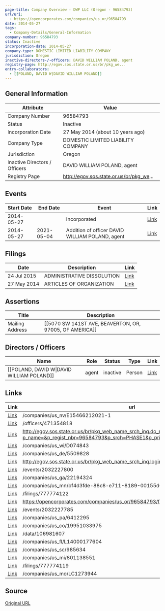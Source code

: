 ```yaml
---
page-title: Company Overview - DWP LLC (Oregon - 96584793)
url/uri:
  - https://opencorporates.com/companies/us_or/96584793
date: 2014-05-27
tags:
  - Company-Details/General-Information
company-number: 96584793
status: Inactive
incorporation-date: 2014-05-27
company-type: DOMESTIC LIMITED LIABILITY COMPANY
jurisdiction: Oregon
inactive-directors-/-officers: DAVID WILLIAM POLAND, agent
registry-page: http://egov.sos.state.or.us/br/pkg_we...
entry-collaborators:
  - [[POLAND, DAVID W|DAVID WILLIAM POLAND]]
---
```


## General Information
| Attribute          | Value                                       |
|--------------------|---------------------------------------------|
| Company Number     | 96584793                                    |
| Status             | Inactive                                    |
| Incorporation Date | 27 May 2014 (about 10 years ago)            |
| Company Type       | DOMESTIC LIMITED LIABILITY COMPANY          |
| Jurisdiction       | Oregon                                      |
| Inactive Directors / Officers | DAVID WILLIAM POLAND, agent                 |
| Registry Page      | http://egov.sos.state.or.us/br/pkg_we...    |

## Events

| Start Date | End Date   | Event                                                   | Link |
|------------|------------|-------------------------------------------------------|------|
| 2014-05-27 |            | Incorporated                                            | [Link](https://opencorporates.com/events/2032227800) |
| 2014-05-27 | 2021-05-04 | Addition of officer DAVID WILLIAM POLAND, agent         | [Link](https://opencorporates.com/events/2032227785) |

## Filings
| Date        | Description                    | Link |
|-------------|--------------------------------|-------|
| 24 Jul 2015 | ADMINISTRATIVE DISSOLUTION     | [Link](https://opencorporates.com/filings/777774122) |
| 27 May 2014 | ARTICLES OF ORGANIZATION       | [Link](https://opencorporates.com/filings/777774119) |

## Assertions
| Title               | Description                                             |
|---------------------|---------------------------------------------------------|
| Mailing Address     | [[5070 SW 141ST AVE, BEAVERTON, OR, 97005, OF AMERICA]] |

## Directors / Officers
| Name                 | Role            | Status     | Type        | Link |
|----------------------|-----------------|------------|-------------|------|
| [[POLAND, DAVID W\|DAVID WILLIAM POLAND]] | agent           | inactive   | Person      | [Link](https://opencorporates.com/officers/471354818) |

## Links
| Link   | url                            
|--------|--------------------------------|
| [Link](/companies/us_nv/E15466212021-1) |/companies/us_nv/E15466212021-1|
| [Link](/officers/471354818) |/officers/471354818           |
| [Link](http://egov.sos.state.or.us/br/pkg_web_name_srch_inq.do_name_srch?p_name=&p_regist_nbr=96584793&p_srch=PHASE1&p_print=FALSE&p_entity_status=ACTINA) |http://egov.sos.state.or.us/br/pkg_web_name_srch_inq.do_name_srch?p_name=&p_regist_nbr=96584793&p_srch=PHASE1&p_print=FALSE&p_entity_status=ACTINA|
| [Link](/companies/us_wi/D074843) |/companies/us_wi/D074843      |
| [Link](/companies/us_de/5509828) |/companies/us_de/5509828      |
| [Link](http://egov.sos.state.or.us/br/pkg_web_name_srch_inq.login) |http://egov.sos.state.or.us/br/pkg_web_name_srch_inq.login|
| [Link](/events/2032227800) |/events/2032227800            |
| [Link](/companies/us_ga/22194324) |/companies/us_ga/22194324     |
| [Link](/companies/us_mn/bf4d3fde-88c8-e711-8189-00155d01c6c6) |/companies/us_mn/bf4d3fde-88c8-e711-8189-00155d01c6c6|
| [Link](/filings/777774122) |/filings/777774122            |
| [Link](https://opencorporates.com/companies/us_or/96584793/filings) |https://opencorporates.com/companies/us_or/96584793/filings|
| [Link](/events/2032227785) |/events/2032227785            |
| [Link](/companies/us_pa/6412295) |/companies/us_pa/6412295      |
| [Link](/companies/us_co/19951033975) |/companies/us_co/19951033975  |
| [Link](/data/106981607) |/data/106981607               |
| [Link](/companies/us_fl/L14000177604) |/companies/us_fl/L14000177604 |
| [Link](/companies/us_sc/985634) |/companies/us_sc/985634       |
| [Link](/companies/us_mi/801138551) |/companies/us_mi/801138551    |
| [Link](/filings/777774119) |/filings/777774119            |
| [Link](/companies/us_mo/LC1273944) |/companies/us_mo/LC1273944    |

## Source
[Original URL](https://opencorporates.com/companies/us_or/96584793)
